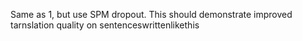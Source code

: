 Same as 1, but use SPM dropout. This should demonstrate improved tarnslation quality on
sentenceswrittenlikethis
